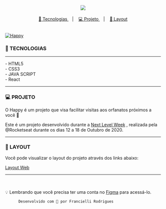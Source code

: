 <h1 align="center">
<img src="https://ik.imagekit.io/atnyozbx9v/logo_VPfcoJajh.svg">
</h1>
<p align="center">
<a href="#rocket-tecnologias">
<g-emoji class="g-emoji" alias="rocket" fallback-src="https://github.githubassets.com/images/icons/emoji/unicode/1f680.png">🚀</g-emoji>
Tecnologias
</a></h1>
&nbsp;&nbsp;&nbsp;|&nbsp;&nbsp;&nbsp;
<a href="#-projeto">
<g-emoji class="g-emoji" alias="computer" fallback-src="https://github.githubassets.com/images/icons/emoji/unicode/1f4bb.png">💻</g-emoji>
Projeto
</a>
&nbsp;&nbsp;&nbsp;|&nbsp;&nbsp;&nbsp;

<a href="#layout">
<g-emoji class="g-emoji" alias="bookmark" fallback-src="https://github.githubassets.com/images/icons/emoji/unicode/1f516.png">🔖</g-emoji>
Layout
</p> <br>
  
<img alt="Happy" src="https:////github.com/guilhermecapitao/nlw3-discovery-happy/raw/9b50eab9aba16fa79e781a03bb6ffea0428be758/.github/happy.png">
</a>

### 🚀 TECNOLOGIAS
<hr>
- HTML5<br>
- CSS3<br>
- JAVA SCRIPT<br>
- React<br><hr>

### 💻 PROJETO

O Happy é um projeto que visa facilitar visitas aos orfanatos próximos a você 💚

Este é um projeto desenvolvido durante a <a href="https://nextlevelweek.com/inscricao/3" rel="nofollow">Next Level Week</a> , realizada pela @Rocketseat durante os dias 12 a 18 de Outubro de 2020.<hr>

### 🔖 LAYOUT

Você pode visualizar o layout do projeto através dos links abaixo:

<a href="https://www.figma.com/file/mDEbnoojksG4w8sOxmudh3/Happy-Web" rel="nofollow">Layout Web</a><hr><br><br>
💡 Lembrando que você precisa ter uma conta no <a href="https://www.figma.com/file/mDEbnoojksG4w8sOxmudh3/Happy-Web" rel="nofollow">Figma</a>  para acessá-lo.

          Desenvolvido com 💜 por Francielli Rodrigues


